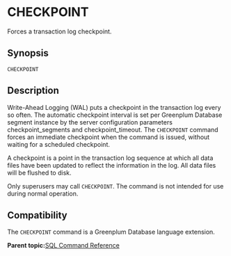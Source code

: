 # CHECKPOINT 

Forces a transaction log checkpoint.

## Synopsis 

``` {#sql_command_synopsis}
CHECKPOINT
```

## Description 

Write-Ahead Logging \(WAL\) puts a checkpoint in the transaction log every so often. The automatic checkpoint interval is set per Greenplum Database segment instance by the server configuration parameters checkpoint\_segments and checkpoint\_timeout. The `CHECKPOINT` command forces an immediate checkpoint when the command is issued, without waiting for a scheduled checkpoint.

A checkpoint is a point in the transaction log sequence at which all data files have been updated to reflect the information in the log. All data files will be flushed to disk.

Only superusers may call `CHECKPOINT`. The command is not intended for use during normal operation.

## Compatibility 

The `CHECKPOINT` command is a Greenplum Database language extension.

**Parent topic:**[SQL Command Reference](../sql_commands/sql_ref.html)

